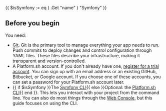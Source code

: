 {{ $isSymfony := eq ( .Get "name" ) "Symfony" }}
## Before you begin

You need:

- [Git](https://git-scm.com/downloads).
  Git is the primary tool to manage everything your app needs to run.
  Push commits to deploy changes and control configuration through YAML files.
  These files describe your infrastructure, making it transparent and version-controlled.
- A Platform.sh account.
  If you don't already have one, [register for a trial account](https://auth.api.platform.sh/register).
  You can sign up with an email address or an existing GitHub, Bitbucket, or Google account.
  If you choose one of these accounts, you can set a password for your Platform.sh account later.
- {{ if $isSymfony }}The [Symfony CLI](https://symfony.com/download){{ else }}Optional: the [Platform.sh CLI](/administration/cli/_index.md){{ end }}.
  This lets you interact with your project from the command line.
  You can also do most things through the [Web Console](/administration/web/_index.md),
  but this guide focuses on using the CLI.
